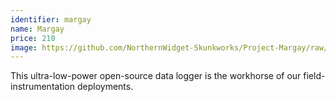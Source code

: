 ```yaml
---
identifier: margay
name: Margay
price: 210
image: https://github.com/NorthernWidget-Skunkworks/Project-Margay/raw/master/Documentation/images/MargayAndyHand_cropped_2020-02-16_19.22.39.png
---
```

This ultra-low-power open-source data logger is the workhorse of our field-instrumentation deployments.
